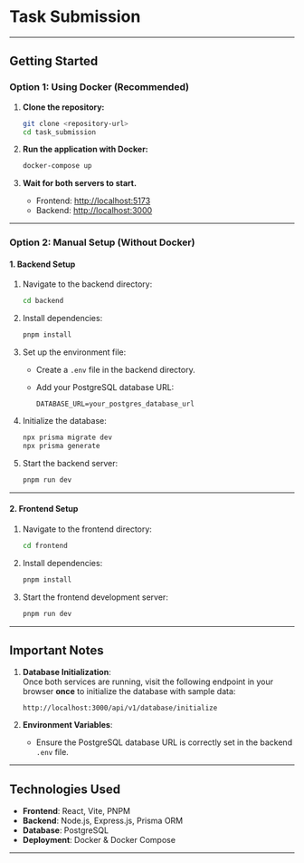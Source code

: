 # Task Submission

---

## **Getting Started**

### **Option 1: Using Docker (Recommended)**

1. **Clone the repository:**

   ```bash
   git clone <repository-url>
   cd task_submission
   ```

2. **Run the application with Docker:**

   ```bash
   docker-compose up
   ```

3. **Wait for both servers to start.**
   - Frontend: [http://localhost:5173](http://localhost:5173)
   - Backend: [http://localhost:3000](http://localhost:3000)

---

### **Option 2: Manual Setup (Without Docker)**

#### **1. Backend Setup**

1. Navigate to the backend directory:

   ```bash
   cd backend
   ```

2. Install dependencies:

   ```bash
   pnpm install
   ```

3. Set up the environment file:

   - Create a `.env` file in the backend directory.
   - Add your PostgreSQL database URL:

     ```
     DATABASE_URL=your_postgres_database_url
     ```

4. Initialize the database:

   ```bash
   npx prisma migrate dev
   npx prisma generate
   ```

5. Start the backend server:

   ```bash
   pnpm run dev
   ```

---

#### **2. Frontend Setup**

1. Navigate to the frontend directory:

   ```bash
   cd frontend
   ```

2. Install dependencies:

   ```bash
   pnpm install
   ```

3. Start the frontend development server:

   ```bash
   pnpm run dev
   ```

---

## **Important Notes**

1. **Database Initialization**:  
   Once both services are running, visit the following endpoint in your browser **once** to initialize the database with sample data:

   ```
   http://localhost:3000/api/v1/database/initialize
   ```

2. **Environment Variables**:
   - Ensure the PostgreSQL database URL is correctly set in the backend `.env` file.

---

## **Technologies Used**

- **Frontend**: React, Vite, PNPM
- **Backend**: Node.js, Express.js, Prisma ORM
- **Database**: PostgreSQL
- **Deployment**: Docker & Docker Compose

---
